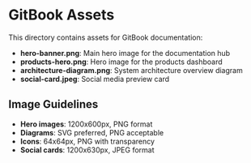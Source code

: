 # GitBook Assets

This directory contains assets for GitBook documentation:

- **hero-banner.png**: Main hero image for the documentation hub
- **products-hero.png**: Hero image for the products dashboard
- **architecture-diagram.png**: System architecture overview diagram
- **social-card.jpeg**: Social media preview card

## Image Guidelines

- **Hero images**: 1200x600px, PNG format
- **Diagrams**: SVG preferred, PNG acceptable
- **Icons**: 64x64px, PNG with transparency
- **Social cards**: 1200x630px, JPEG format


